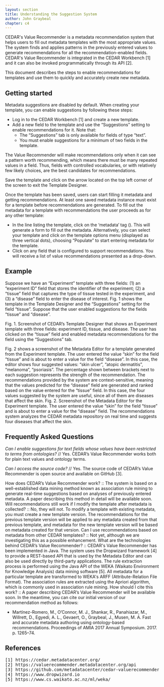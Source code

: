 ```yaml
---
layout: section
title: Understanding the Suggestion System
author: John Graybeal
chapter: c4
---
```

CEDAR's Value Recommender is a metadata recommendation system that helps users to fill out metadata templates with the most appropriate values. The system finds and applies patterns in the previously entered values to generate recommendations for all the recommendation-enabled fields. CEDAR's Value Recommender is integrated in the CEDAR Workbench [1] and it can also be invoked programmatically through its API [2].

This document describes the steps to enable recommendations for templates and use them to quickly and accurately create new metadata.

## Getting started
Metadata suggestions are disabled by default. When creating your template, you can enable suggestions by following these steps:
* Log in to the CEDAR Workbench [1] and create a new template.
* Add a new field to the template and use the “Suggestions” setting to enable recommendations for it. Note that:
   * The “Suggestions” tab is only available for fields of type “text”.
   * You must enable suggestions for a minimum of two fields in the template.

The Value Recommender will make recommendations only when it can see a pattern worth recommending, which means there must be many repeated values in a field. Thus, fields with controlled vocabularies, or with relatively few likely choices, are the best candidates for recommendations.

Save the template and click on the arrow located on the top left corner of the screen to exit the Template Designer.

Once the template has been saved, users can start filling it metadata and getting recommendations. At least one saved metadata instance must exist for a template before recommendations are generated. To fill out the metadata for a template with recommendations the user proceeds as for any other template:
* In the line listing the template, click on the ‘metadata’ tag (). This will generate a form to fill out the metadata. Alternatively, you can select your template and click on the template options menu (displayed as three vertical dots), choosing “Populate” to start entering metadata for the template.
* Click on any field that is configured to support recommendations. You will receive a list of value recommendations presented as a drop-down. 

## Example
Suppose we have an “Experiment” template with three fields: (1) an “experiment ID” field that stores the identifier of the experiment; (2) a “tissue” field that captures the type of tissue tested in the experiment, and (3) a “disease” field to enter the disease of interest. Fig. 1 shows the template in the Template Designer and the “Suggestions” setting for the field “tissue”. Suppose that the user enabled suggestions for the fields “tissue” and “disease”.


Fig. 1. Screenshot of CEDAR’s Template Designer that shows an Experiment template with three fields: experiment ID, tissue, and disease. The user has clicked on the “tissue” field and enabled metadata recommendations for the field using the “Suggestions” tab.

Fig. 2 shows a screenshot of the Metadata Editor for a template generated from the Experiment template. The user entered the value “skin” for the field “tissue” and is about to enter a value for the field “disease”. In this case, the editor shows four suggested values: “skin ulcer”, “atopic dermatitis”, “melanoma”, “psoriasis”. The percentage shown between brackets next to each suggestion represents the strength of the recommendation. The recommendations provided by the system are context-sensitive, meaning that the values predicted for the “disease” field are generated and ranked based on the value entered for the “tissue” field. In this case, the four values suggested by the system are useful, since all of them are diseases that affect the skin.
Fig. 2. Screenshot of the Metadata Editor for the Experiment template. The user entered the value “skin” for the field “tissue” and is about to enter a value for the “disease” field. The recommendations system analyzes the CEDAR metadata repository on real time and suggests four diseases that affect the skin.
## Frequently Asked Questions

*Can I enable suggestions for text fields whose values have been restricted to terms from ontologies?* //
Yes. CEDAR’s Value Recommender works both for plain text values and ontology terms.

*Can I access the source code?* //
Yes. The source code of CEDAR’s Value Recommender is open source and available on GitHub [3].

How does CEDAR’s Value Recommender work? ::
The system is based on a well-established data mining method known as association rule mining to generate real-time suggestions based on analyses of previously entered metadata. A paper describing this method in detail will be available soon.
Will recommendations still work if I modify the template after metadata is collected? ::
No, they will not. To modify a template with existing metadata, you must create a new template version. The recommendations for the previous template version will be applied to any metadata created from that previous template, and metadata for the new template version will be based on metadata created for that version.
Can I use recommendations based on metadata from other CEDAR templates? ::
Not yet, although we are investigating this as a possible enhancement.
What are the technologies behind CEDAR’s Value Recommender? ::
CEDAR's Value Recommender has been implemented in Java. The system uses the Dropwizard framework [4] to provide a REST-based API that is used by the Metadata Editor and can also be used directly by third-party applications. The rule extraction process is performed using the Java API of the WEKA (Waikato Environment for Knowledge Analysis) data mining software [5]. All metadata for a particular template are transformed to WEKA's ARFF (Attribute-Relation File Format). The association rules are extracted using the Apriori algorithm, which is commonly used in association rule mining.
How should I cite this work? ::
A paper describing CEDAR’s Value Recommender will be available soon. In the meantime, you can cite our initial version of our recommendation method as follows:
* Martínez-Romero, M., O’Connor, M. J., Shankar, R., Panahiazar, M., Willrett, D., Egyedi, A. L., Gevaert, O., Graybeal, J., Musen, M. A. Fast and accurate metadata authoring using ontology-based recommendations. Proceedings of AMIA 2017 Annual Symposium. 2017. p. 1265–74.

## References

<pre>
[1] https://cedar.metadatacenter.org/
[2] https://valuerecommender.metadatacenter.org/api
[3] https://github.com/metadatacenter/cedar-valuerecommender-server
[4] https://www.dropwizard.io
[5] https://www.cs.waikato.ac.nz/ml/weka/
</pre>

